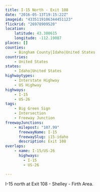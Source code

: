 ```yaml
---
title: I-15 North - Exit 108
date: "2016-05-13T19:15:22Z"
imageid: "4335119106344451123"
flickrid: "26978909520"
location:
    latitude: 43.380615
    longitude: -112.19087
places: []
counties:
    - Bingham County|Idaho|United States
countries:
    - United States
states:
    - Idaho|United States
highwaytypes:
    - Interstate Highway
    - US Highway
highways:
    - I-15
    - US-26
tags:
    - Big Green Sign
    - Intersection
    - Freeway Junction
freewayJunctions:
    - milepost: "107.99"
      freewayName: I-15
      freewaySlug: i15-idaho
      description: Exit 108
overlaps:
    - name: I-15/US-26
      highways:
        - I-15
        - US-26

---
```

I-15 north at Exit 108 - Shelley - Firth Area.